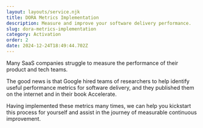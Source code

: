 ```yaml
---
layout: layouts/service.njk
title: DORA Metrics Implementation
description: Measure and improve your software delivery performance.
slug: dora-metrics-implementation
category: Activation
order: 2
date: 2024-12-24T18:49:44.702Z
---
```

Many SaaS companies struggle to measure the performance of their product and tech teams.

The good news is that Google hired teams of researchers to help identify useful performance metrics for software delivery, and they published them on the internet and in their book Accelerate.

Having implemented these metrics many times, we can help you kickstart this process for yourself and assist in the journey of measurable continuous improvement.

